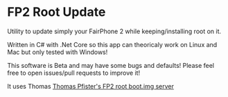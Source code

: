 # FP2 Root Update
Utility to update simply your FairPhone 2 while keeping/installing root on it.

Written in C# with .Net Core so this app can theoricaly work on Linux and Mac but only tested with Windows!

This software is Beta and may have some bugs and defaults! Please feel free to open issues/pull requests to improve it!

It uses Thomas [Thomas Pfister's FP2 root boot.img server](https://fp2.retsifp.de/)
